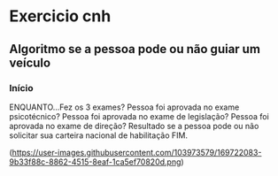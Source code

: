 # Exercicio cnh

## Algoritmo se a pessoa pode ou não guiar um veículo
### Início

ENQUANTO...Fez os 3 exames?
Pessoa foi aprovada no exame psicotécnico?
Pessoa foi aprovada no exame de legislação?
Pessoa foi aprovada no exame de direção?
Resultado se a pessoa pode ou não solicitar sua carteira nacional de habilitação
FIM.

(https://user-images.githubusercontent.com/103973579/169722083-9b33f88c-8862-4515-8eaf-1ca5ef70820d.png)
